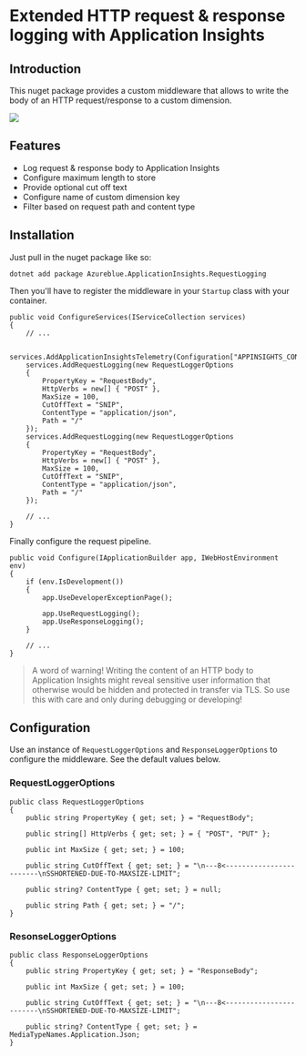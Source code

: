 # Extended HTTP request & response logging with Application Insights

## Introduction 

This nuget package provides a custom middleware that allows to write the body of an HTTP request/response to a custom dimension. 

![](https://i.imgur.com/0fxsnKN.png)

## Features

- Log request & response body to Application Insights
- Configure maximum length to store
- Provide optional cut off text
- Configure name of custom dimension key
- Filter based on request path and content type 

## Installation 

Just pull in the nuget package like so: 

```
dotnet add package Azureblue.ApplicationInsights.RequestLogging
```

Then you'll have to register the middleware in your `Startup` class with your container. 

```
public void ConfigureServices(IServiceCollection services)
{
    // ...

    services.AddApplicationInsightsTelemetry(Configuration["APPINSIGHTS_CONNECTIONSTRING"]);
    services.AddRequestLogging(new RequestLoggerOptions
    {
        PropertyKey = "RequestBody",
        HttpVerbs = new[] { "POST" },
        MaxSize = 100,
        CutOffText = "SNIP",
        ContentType = "application/json",
        Path = "/"
    });
    services.AddRequestLogging(new RequestLoggerOptions
    {
        PropertyKey = "RequestBody",
        HttpVerbs = new[] { "POST" },
        MaxSize = 100,
        CutOffText = "SNIP",
        ContentType = "application/json",
        Path = "/"
    });

    // ...
}
```

Finally configure the request pipeline. 

```
public void Configure(IApplicationBuilder app, IWebHostEnvironment env)
{
    if (env.IsDevelopment())
    {
        app.UseDeveloperExceptionPage();
        
        app.UseRequestLogging();
        app.UseResponseLogging();
    }
    
    // ...
}
```

> A word of warning! Writing the content of an HTTP body to Application Insights might reveal sensitive user information that otherwise would be hidden and protected in transfer via TLS. So use this with care and only during debugging or developing!

## Configuration 

Use an instance of `RequestLoggerOptions` and `ResponseLoggerOptions` to configure the middleware. See the default values below. 

### RequestLoggerOptions

```
public class RequestLoggerOptions
{
    public string PropertyKey { get; set; } = "RequestBody";

    public string[] HttpVerbs { get; set; } = { "POST", "PUT" };

    public int MaxSize { get; set; } = 100;

    public string CutOffText { get; set; } = "\n---8<------------------------\nSSHORTENED-DUE-TO-MAXSIZE-LIMIT";

    public string? ContentType { get; set; } = null;

    public string Path { get; set; } = "/";
}
``` 

### ResonseLoggerOptions

```
public class ResponseLoggerOptions
{
    public string PropertyKey { get; set; } = "ResponseBody";

    public int MaxSize { get; set; } = 100;

    public string CutOffText { get; set; } = "\n---8<------------------------\nSSHORTENED-DUE-TO-MAXSIZE-LIMIT";

    public string? ContentType { get; set; } = MediaTypeNames.Application.Json;
}
```
